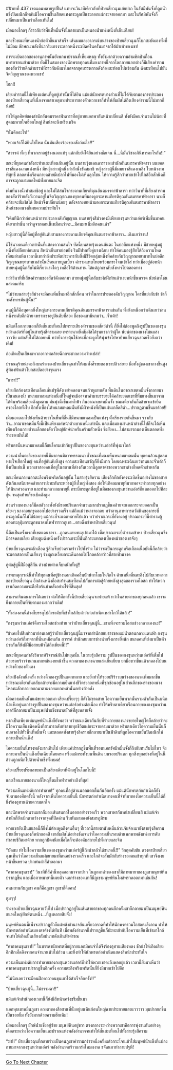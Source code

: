 ##บทที่ 437 เขตแดนทลายรูปปั้น!
แทบจะวินาทีเดียวกับที่ป๋ายเสี่ยวฉุนเอ่ยปาก ในรัศมีพันจั้งที่ถูกน้ำแข็งปิดผนึกก็พลันมีไอความชื้นเสียดแทงกระดูกเป็นระลอกแผ่กระจายออกมา และในรัศมีพันจั้งก็เปลี่ยนมาเป็นพร่าเลือนทันใด!

เมื่อมองไกลๆ ก็ราวกับว่าพื้นที่หมื่นจั้งนี้กลายมาเป็นหนองน้ำแห่งหนึ่งที่เย็นเฉียบ!

และชั่วขณะที่หนองน้ำก่อตัวขึ้นมาสำเร็จ เส้นผมและอาภรณ์บนร่างของป๋ายเสี่ยวฉุนก็โบกสะบัดเองทั้งที่ไม่มีลม ลักษณะพลังที่น่ากริ่งเกรงระลอกหนึ่งระเบิดครืนครั่นมาจากใต้ฝ่าเท้าของเขา!

การระเบิดออกของอานุภาพนั้นยังพกพาปราณที่เหี้ยมหาญ ทั้งยังมากด้วยความอำมหิตป่าเถื่อนแทรกซอนเข้ามาด้วย บัดนี้ในสมองของนักพรตทุกคนที่มองภาพนี้จากโลกภายนอกต่างก็มีเสียงคำรามของสัตว์ร้ายดึกดำบรรพ์ที่ราวกับดังมาไกลจากยุคบรรพกาลดังก้องสะท้อนไปพร้อมกัน ดังสะเทือนไปยันจิตวิญญาณของพวกเขา!

โฮก!!

เสียงคำรามนี้ไม่เพียงแต่คนที่ดูอยู่เท่านั้นที่ได้ยิน แม้แต่นักพรตบางส่วนที่ไม่ได้จับตามองการประลองของป๋ายเสี่ยวฉุนที่เนื่องจากสาเหตุบางประการของตัวพวกเขาก็ทำให้สัมผัสได้ถึงเสียงคำรามนี้ไม่มากก็น้อย!

ทำให้ลูกศิษย์ของสำนักอันตมรรคาฟ้าดาราที่อยู่ภายนอกพากันหน้าเปลี่ยนสี ทั้งยังมีคนจำนวนไม่น้อยที่สูดลมหายใจเฮือกใหญ่ สีหน้าตะลึงพรึงเพริด

“นั่นคืออะไร!”

“พวกเจ้าก็ได้ยินใช่ไหม นั่นมันเสียงร้องของสัตว์อะไร!!”

“สวรรค์ ทั้งๆ ที่พวกเราอยู่ข้างนอกแท้ๆ แต่กลับยังได้ยินอย่างชัดเจน นี่...นี่มันวิชาอภินิหารอะไรกัน!!”

ขณะที่ทุกคนกำลังสะท้านสะเทือนกันอยู่นั้น บนสายรุ้งแดนดาราของสำนักอันตมรรคาฟ้าดารา บนยอดเขาสีแดงฉานแห่งหนึ่ง มีหญิงสาวผู้หนึ่งกำลังนั่งขัดสมาธิ หญิงสาวผู้นี้มีผมยาวสีแดงเพลิง ใบหน้างามพิสุทธิ์ ตลอดทั้งเรือนกายคล้ายมีเปลวไฟที่มองไม่เห็นลุกโชน ให้ความรู้สึกว่าหากเข้าไปใกล้อีกสักนิดก็อาจจะถูกเผามอดไหม้ทั้งกายและจิต

เดิมทีนางนั่งทำสมาธิอยู่ และไม่ได้สนใจกระดานเกียรติคุณอันตมรรคาฟ้าดารา ทว่าวินาทีที่เสียงคำรามของสัตว์ร้ายดังกังวานอยู่ในจิตวิญญาณของทุกคนที่มองดูกระดานเกียรติคุณอันตมรรคาฟ้าดารา นางก็คล้ายจะสัมผัสได้ สีหน้าจึงเปลี่ยนน้อยๆ หลังจากเงยหน้ามองกระดานเกียรติคุณอันตมรรคาฟ้าดารา สีหน้าของนางก็เผยความประทับใจ

“เดิมทีนึกว่าก่อนหน้าการประลองดับวิญญาณ บนสายรุ้งสีม่วงคงมีเพียงกงซุนหว่านเอ๋อร์เพิ่มขึ้นมาคนเดียวเท่านั้น ทว่าดูจากตอนนี้เหมือนว่าจะ...มีคนมาเพิ่มอีกคนแล้ว”

หญิงสาวผู้นี้ก็คือผู้ที่อยู่อันดับสามของกระดานเกียรติคุณอันตมรรคาฟ้าดารา...เฉินเยว่ซาน!

มิใช่นางคนเดียวเท่านั้นที่แสดงความสนใจ บัดนี้บนสายรุ้งแดนอันตะ ในบ่อลึกแห่งหนึ่ง มีชายหนุ่มผู้หนึ่งที่เปลือยท่อนบน สีหน้าเย็นชาเย่อหยิ่ง ริมฝีปากทั้งคู่บางเฉียบ ทำให้คนมองรู้สึกได้ถึงความโหดเหี้ยมอำมหิต เวลานี้เขากำลังประหัตประหารกับสิ่งมีชีวิตกลุ่มหนึ่งที่คล้ายกับวิญญาณพยาบาทในบ่อลึก วิญญาณพยาบาทเหล่านั้นเรือนกายบูดเบี้ยว คำรามแหบโหยพร้อมกระโจนเข้าใส่ ทว่าเมื่ออยู่ต่อหน้าชายหนุ่มผู้นี้กลับไม่มีเรี่ยวแรงใดๆ เหลือให้ต้านทาน ได้แต่ถูกเขาดับสังหารไปตลอดทาง

ทว่าวินาทีที่เสียงคำรามของสัตว์ดังออกมา ชายหนุ่มผู้นี้กลับชะงักฝีเท้าแล้วเงยหน้าขึ้นพรวด นัยน์ตาโชนแสงคมกริบ

“ไม่ว่าบนสายรุ้งสีม่วงจะมีคนเพิ่มขึ้นมาอีกสักกี่คน ทว่าในการประลองดับวิญญาณ ใครที่แย่งกับข้า ข้าก็จะสังหารมันผู้นั้น!”

คนผู้นี้ก็คือบุคคลยิ่งใหญ่แห่งกระดานเกียรติคุณอันตมรรคาฟ้าดาราเช่นกัน ทั้งยังเหนือกว่าเฉินเยว่ซานหนึ่งระดับอีกด้วย เพราะเขาอยู่อันดับที่สอง ชื่อของเขามีนามว่า...จั่วเต้า!

แม้แต่โลกภายนอกก็ยังสั่นสะเทือนไปเพราะเสียงคำรามของสัตว์ตัวนี้ ก็ยิ่งไม่ต้องพูดถึงรูปปั้นของกงซุนหว่านเอ๋อร์ที่อยู่ในสายรุ้งสีครามเลย เพราะนางยิ่งสัมผัสได้รุนแรงกว่าผู้ใด นัยน์ตาของนางโชนแสงวาววับ แต่กลับไม่ได้ถอยหนี ทว่ายิ่งกระตุ้นใช้กระบี่กระดูกให้พุ่งเข้าไปหาป๋ายเสี่ยวฉุนรวดเร็วยิ่งกว่าเดิม!

ก่อเกิดเป็นเสียงแหวกอากาศคล้ายฉีกกระชากความว่างเปล่า!

ปราณดุร้ายน่าตะลึงบนร่างของป๋ายเสี่ยวฉุนทำให้ผมทั้งศีรษะของเขาปลิวสยาย มือทั้งคู่ของเขากางขึ้นสูงสู่ท้องฟ้าแล้วโบกสะบัดอย่างรุนแรง

“ธารา!!”

เสียงกึกก้องสะเทือนเลือนลั่นปฐพีดังเขย่าคลอนจนแก้วหูแทบดับ พื้นดินในอาณาเขตหมื่นจั้งกลายมาเป็นหนองน้ำ หนามแหลมแท่งหนึ่งที่ใหญ่จนมิอาจหาคำมาบรรยายได้คล้ายยอดเขาที่ทิ่มแทงขึ้นมาจากใต้ดินพร้อมเสียงดังตูมตาม มันพุ่งดิ่งขึ้นมาค้ำฟ้า กินอาณาเขตหมื่นจั้ง ขณะเดียวกันก็คล้ายจะเข้ายึดครองโลกทั้งใบ อีกทั้งเบื้องใต้หนามแหลมนั้นยังมีผิวหนังที่เป็นแผ่นเกล็ดสีดำ...ปรากฏตามขึ้นมาด้วย!!

เมื่อมองออกไปยังเห็นด้วยว่าในพื้นที่อื่นก็มีหนามแหลมเป็นแท่งๆ ตั้งเรียงรายกันขึ้นมา ราวกับว่า...อาณาเขตหมื่นจั้งนี้เป็นเพียงแค่หน้าต่างบานหนึ่งเท่านั้น และเมื่อมองผ่านหน้าต่างนี้ไปก็จะได้เห็นเพียงเรือนกายส่วนเล็กของสัตว์ใหญ่ยักษ์น่าครั่นคร้ามตัวหนึ่ง ซึ่งยังคง...ไม่สามารถมองเห็นตลอดทั้งร่างของมันได้!

พริบตานั้นหนามแหลมนี้ก็ชนโครมเข้ากับรูปปั้นของกงซุนหว่านเอ๋อร์ที่พุ่งมาใกล้

ความน่าตื่นตะลึงของภาพนี้มีมากจนมิอาจพรรณนา ชั่วขณะที่มองเห็นหนามแหลมนั่น ทุกคนล้วนสูดลมหายใจเฮือกใหญ่ คนที่อยู่อันดับยิ่งสูง ความสะเทือนขวัญก็ยิ่งมีมาก โดยเฉพาะเฉินเยว่ซานและจั่วเต้าก็ยิ่งเป็นเช่นนี้ พวกเขาสองคนที่อยู่ในสถานที่ต่างกันเวลานี้ลูกตาดำของพวกเขาต่างก็หดตัวเข้าหากัน

ขณะที่คนภายนอกตะลึงพรึงเพริดกันอยู่นั้น ในสายรุ้งสีคราม เสียงอึกทึกยังคงระเบิดขึ้นอย่างไม่ขาดสาย ดังเกินอสนีบาตคล้ายการปะทะกันระหว่างผู้ยิ่งใหญ่ทั้งสอง ก่อให้เกิดลมพายุที่มากพอจะทำลายทุกอย่างให้พินาศวอดวาย และท่ามกลางลมพายุนี้ กระบี่กระดูกที่อยู่ในมือของกงซุนหว่านเอ๋อร์ก็แตกออกไปทีละชุ่น จนสุดท้ายก็ระเบิดดังตูม

ส่วนร่างของนางก็มืดสลัวลงทั้งยังมีรอยปริแตกจำนวนมากปรากฏขึ้นคล้ายจะแตกกระจายออกเป็นเสี่ยงๆ นางถอยกรูดออกไปอย่างรวดเร็ว แต่ถึงแม้ว่านางจะถอย ทว่าอานุภาพการตวัดฟันของกระบี่กระดูกนั่นก็ไม่ใช่น้อยๆ แม้กระบี่จะแตกทลายไปแล้ว ทว่าปราณกระบี่ยังคงอยู่ ปราณกระบี่นี้คำรามอู้ลอดทะลุปุ่มกระดูกขนาดมโหฬารราวภูเขา...ตรงดิ่งเข้าหาป๋ายเสี่ยวฉุน!

นี่ถือเป็นครั้งแรกที่เขตแดนธารา...ถูกคนแทงทะลุเข้ามาได้ เมื่อปราณกระบี่คำรามเข้าหา ป๋ายเสี่ยวฉุนจึงมิอาจหลบเลี่ยง เสียงตูมดังหนึ่งครั้งปราณกระบี่นั้นก็กระแทกลงเบื้องหน้าของเขาจังๆ

ป๋ายเสี่ยวฉุนกระอักเลือด รู้สึกเจ็บปวดรวดร้าวไปทั้งร่าง ไม่ว่าจะเป็นกระดูกหรือเลือดเนื้อบัดนี้ก็คล้ายว่าจะแตกสลายเป็นเสี่ยงๆ ร่างถูกเหวี่ยงกระเด็นออกไปไกลคล้ายว่าวที่สายป่านขาด

คู่ต่อสู้คู่นี้ฝีมือสูสีกัน ต่างฝ่ายต่างเจ็บหนักทั้งคู่!!

ภาพเหตุการณ์นี้ทำให้ทุกคนที่อยู่ข้างนอกเกิดคลื่นยักษ์ถาโถมในจิตใจ ด้านหนึ่งตื่นตะลึงไปกับเวทคาถาของป๋ายเสี่ยวฉุน อีกด้านหนึ่งคือสะท้านสะเทือนไปกับการต่อสู้ด้วยพลังสูงสุดของรวมโอสถ ทำให้พวกเขาเกิดความกระตือรือร้นบ้าคลั่งอย่างไร้ที่สิ้นสุด!

สามารถจินตนาการได้เลยว่า ต่อให้ศึกครั้งนี้ป๋ายเสี่ยวฉุนจะพ่ายแพ้ ทว่าในสายตาของทุกคนแล้ว เขาจะยิ่งกลายเป็นที่จับตามองมากกว่าเดิม!

“ทั้งสองคนนี้ต่างก็บรรลุไปถึงระดับที่เข้าใกล้กับคำว่าก่อกำเนิดเหล่าไกว้ได้แล้ว!”

“กงซุนหว่านเอ๋อร์คือรวมโอสถช่วงท้าย ทว่าป๋ายเสี่ยวฉุนผู้นี้...เขาเพิ่งจะรวมโอสถช่วงกลางเองนะ!”

“ข้าเคยไปสืบข่าวมาก่อนเลยรู้ว่าป๋ายเสี่ยวฉุนผู้นี้มาจากสำนักสยบธารของแม่น้ำตอนกลางแดนฟ้า กงซุนหว่านเอ๋อร์ก็มาจากที่นั่นเหมือนกัน สวรรค์ สำนักสยบธารช่างน่ากริ่งเกรงยิ่งนัก ขนาดคนที่ส่งมาเป็นตัวประกันก็ยังมีฝีมือสยบฟ้าได้ถึงเพียงนี้!!”

ขณะที่ทุกคนกำลังวิพากษ์วิจารณ์กันไม่หยุดนั้น ในสายรุ้งสีคราม รูปปั้นของกงซุนหว่านเอ๋อร์ที่เต็มไปด้วยรอยร้าวจำนวนมากพลันเงยหน้าขึ้น ดวงตาของนางฉายแสงเย็นเยียบ ยกมือขวาขึ้นแล้วกดลงไปบนหว่างคิ้วของตัวเอง

เสียงปังดังหนึ่งครั้ง หว่างคิ้วของรูปปั้นแตกทลาย และยิ่งทำให้รอยปริร้าวบนร่างของนางเพิ่มมากขึ้น ทว่าขณะเดียวกันกลับคล้ายจะมีความเย็นแห่งชีวิตระลอกหนึ่งที่ซุกซ่อนอยู่ในส่วนลึกของร่างของนางไหลทะลักทลายออกมาตามรอยแยกเหล่านั้นอย่างบ้าคลั่ง

เมื่อความเย็นนั้นแผ่ขยายออกมา เสียงเปรี๊ยะๆๆ ก็ดังไม่ขาดสาย ไอความเย็นพวกนั้นรวมตัวกันเป็นผนึกน้ำแข็งอยู่นอกร่างรูปปั้นของกงซุนหว่านเอ๋อร์อย่างต่อเนื่อง ทำให้พริบตาเดียวเรือนกายของกงซุนหว่านเอ๋อร์ก็กลายมาเป็นมนุษย์น้ำแข็งขนาดยักษ์ที่สูงหลายจั้ง

หากเป็นเพียงแค่มนุษย์น้ำแข็งก็ยังพอว่า ทว่าขณะเดียวกันกับที่ร่างกายของนางขยายใหญ่โตก็คล้ายว่าจะมีไอความเย็นชนิดหนึ่งที่สามารถดับทำลายทุกชีวิตแผ่กระจายตามมาด้วย พริบตาเดียวไอความเย็นนั้นก็อบอวลไปทั่วพื้นที่หมื่นจั้ง และตลอดทั้งสายรุ้งสีครามก็กลายมาเป็นฟ้าดินที่ถูกไอความเย็นปิดผนึกให้กลายเป็นน้ำแข็ง!

ไอความเย็นนี้ทรงพลังมากเกินไป เพียงแค่ปรากฏขึ้นพื้นที่รอบนอกรัศมีหมื่นจั้งก็ถึงกับทนรับไม่ไหว จึงกลายมาเป็นน้ำแข็งเย็นเฉียบโดยตรง หรือแม้กระทั่งบนพื้นดิน บนรอยปริแตก ทุกสิ่งทุกอย่างที่อยู่ในนี้ล้วนถูกผนึกไปด้วยน้ำแข็งทั้งหมด!

เสียงเปรี๊ยะปร๊ะกลายมาเป็นเสียงเดียวที่ดังอยู่ในโลกใบนี้!

และเรือนกายของนางก็ใหญ่โตมโหฬารอย่างถึงที่สุด!

“ความเย็นแห่งดับการทำลาย!” ทุกคนที่อยู่ด้านนอกแตกตื่นกันอีกครั้ง แม้แต่นักพรตก่อกำเนิดก็ยังจับตามองศึกครั้งนี้ หลังจากเห็นไอความเย็นนี้ นักพรตก่อกำเนิดบางคนที่จำที่มาของไอความเย็นนี้ได้ก็ยิ่งร้องอุทานด้วยความตกใจ

และนักพรตจำนวนมากก็มองเส้นสนกลในออกอย่างรวดเร็ว พวกเขาพากันหน้าเปลี่ยนสี แม้แต่เจ้าสำนักก็ยังเบิกตากว้างจากจุดที่ปิดด่าน รีบหันมามองยังสมรภูมิรบ

พวกเขายังเป็นขนาดนี้ก็ยิ่งไม่ต้องพูดถึงคนอื่นๆ ที่เวลานี้สายตานับหมื่นล้วนจับจ้องมายังสายรุ้งสีคราม ป๋ายเสี่ยวฉุนเองก็หน้าถอดสี เขาสัมผัสได้อย่างชัดเจนว่าไอความเย็นรอบด้านพกพาพลังแห่งการดับทำลายชีวิตมาด้วย หากถูกปิดผนึกเมื่อใดก็จะต้องดับสลายไปทั้งกายและจิต

“บัดซบ ทำไมไอความเย็นของกงซุนหว่านเอ๋อร์ผู้นี้ถึงน่ากลัวได้ขนาดนี้!!” วิกฤตคับขัน ดวงตาป๋ายเสี่ยวฉุนเห็นว่าไอความเย็นแผ่ขยายมาที่ตนอย่างรวดเร็ว และใกล้จะสัมผัสกับร่างของตนเข้าทุกที เขาจึงเงยหน้าขึ้นพรวด ปากพ่นคำสี่คำออกมา

“คาถาคนขุนเขา!” วินาทีที่สี่คำนี้หลุดออกมาจากปาก ในลูกตาดำของเขาก็มีภาพมายาของภูเขามนุษย์หินปรากฏขึ้น และเมื่อภาพมายานี้เผยตัว นอกร่างของเขาก็มีภูเขามนุษย์หินโผล่พรวดออกมาเช่นกัน!

คนผสานกับภูเขา คนก็คือภูเขา ภูเขาก็คือคน!

ตูมๆๆ!

ร่างของป๋ายเสี่ยวฉุนหายวับไป เมื่อปรากฏอยู่ในเส้นสายตาของทุกคนอีกครั้งเขาก็กลายมาเป็นมนุษย์หินขนาดใหญ่ยักษ์ตนหนึ่ง...ที่สูงหลายสิบจั้ง!

มนุษย์หินตนนี้เพิ่งจะปรากฏตัวก็แผ่พลังอำนาจอันเกรี้ยวกราดที่ทำให้นักพรตรวมโอสถตะลึงลาน ทำให้นักพรตก่อกำเนิดมองตาค้างได้ทันที เมื่อพลังอำนาจนี้ปรากฏขึ้นก็ปะทะเข้ากับไอความเย็นที่เข้ามาใกล้จนทำให้เกิดเป็นเสียงกัมปนาทดังเกินฟ้าคำรณ

“คาถาคนขุนเขา!!” ในบรรดานักพรตที่อยู่ภายนอกมีคนจำได้จึงร้องอุทานเสียงหลง ชักนำให้เกิดเสียงอึกทึกเอ็ดอึงจากคนจำนวนนับไม่ถ้วน และยิ่งทำให้นักพรตก่อกำเนิดแสดงสีหน้าประทับใจ

ความเย็นแห่งดับการทำลายของกงซุนหว่านเอ๋อร์ก็ทำให้พวกเขาตะลึงพออยู่แล้ว เวลานี้ยิ่งมาเห็นว่าคาถาคนขุนเขาปรากฏขึ้นอีกครั้ง ความตะลึงพรึงเพริดนั้นก็ยิ่งมีมากเข้าไปอีก

“ไม่นึกเลยว่าจะมีคนฝึกคาถาคนขุนเขาได้สำเร็จอีกครั้ง!!”

“ป๋ายเสี่ยวฉุนผู้นี้...ไม่ธรรมดา!!”

แม้แต่เจ้าสำนักเองเวลานี้ก็ยังมีสีหน้าเคร่งขรึมขึ้นมา

นอกหุบเขาหมื่นภูเขา ดวงตาของสือซานที่นั่งอยู่บนหินก้อนใหญ่ฉายประกายแสงแวววาว มุมปากยกขึ้นเป็นรอยยิ้ม ทั้งยังมากด้วยความฮึกเหิม!

เมื่อมองไกลๆ ยักษ์น้ำแข็งอยู่ซ้าย มนุษย์หินอยู่ขวา ตรงกลางระหว่างพวกเขาคือการพุ่งชนกันอย่างดุเดือดระหว่างไอความเย็นและปราณแห่งพลังอำนาจจนทำให้สั่นสะเทือนไปทั้งสายรุ้งสีคราม

“ฆ่า!!” ป๋ายเสี่ยวฉุนที่กลายร่างเป็นคนภูเขาคำรามกร้าวหนึ่งครั้งแล้วกระโจนเข้าใส่มนุษย์น้ำแข็งที่แปลงกายมาจากกงซุนหว่านเอ๋อร์ พลังอำนาจกร้าวแกร่งโหมผงาด ขจัดนภาทำลายปฐพี!


------




[Go To Next Chapter]( ./60.md)